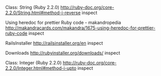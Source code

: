 Class: String (Ruby 2.2.0)
http://ruby-doc.org/core-2.2.0/String.html#method-i-reverse
inspect

Using heredoc for prettier Ruby code - makandropedia
http://makandracards.com/makandra/1675-using-heredoc-for-prettier-ruby-code
inspect

RailsInstaller
http://railsinstaller.org/en
inspect

Downloads
http://rubyinstaller.org/downloads/
inspect

Class: Integer (Ruby 2.2.0)
http://ruby-doc.org/core-2.2.0/Integer.html#method-i-upto
inspect
